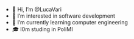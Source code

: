 - 👋 Hi, I’m @LucaVari
- 👀 I’m interested in software development
- 🌱 I’m currently learning computer engineering
- 🎓 I0m studing in PoliMI


<!---
- 📫 How to reach me ...
LucaVari/LucaVari is a ✨ special ✨ repository because its `README.md` (this file) appears on your GitHub profile.
You can click the Preview link to take a look at your changes.
--->

